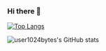 ### Hi there 👋

<!--
**user1024bytes/user1024bytes** is a ✨ _special_ ✨ repository because its `README.md` (this file) appears on your GitHub profile.

Here are some ideas to get you started:

- 🔭 I’m currently working on ...
- 🌱 I’m currently learning ...
- 👯 I’m looking to collaborate on ...
- 🤔 I’m looking for help with ...
- 💬 Ask me about ...
- ⚡ Fun fact: ...
- 📫 How to reach me: 1024Bytes#1024
-->

[![Top Langs](https://github-readme-stats.vercel.app/api/top-langs/?username=user1024bytes&theme=github_dark)](https://github.com/user1024bytes/github-readme-stats)

![user1024bytes's GitHub stats](https://github-readme-stats.vercel.app/api?username=user1024bytes&theme=github_dark&show_icons=true)
